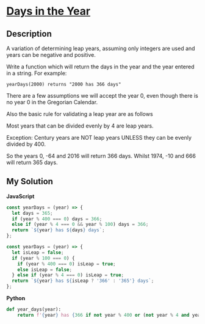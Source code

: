 # [Days in the Year](https://www.codewars.com/kata/56d6c333c9ae3fc32800070f)

## Description

A variation of determining leap years, assuming only integers are used and years can be negative and positive.

Write a function which will return the days in the year and the year entered in a string. For example:

    yearDays(2000) returns "2000 has 366 days"

There are a few assumptions we will accept the year 0, even though there is no year 0 in the Gregorian Calendar.

Also the basic rule for validating a leap year are as follows

Most years that can be divided evenly by 4 are leap years.

Exception: Century years are NOT leap years UNLESS they can be evenly divided by 400.

So the years 0, -64 and 2016 will return 366 days. Whilst 1974, -10 and 666 will return 365 days.

## My Solution

**JavaScript**

```js
const yearDays = (year) => {
  let days = 365;
  if (year % 400 === 0) days = 366;
  else if (year % 4 === 0 && year % 100) days = 366;
  return `${year} has ${days} days`;
};
```

```js
const yearDays = (year) => {
  let isLeap = false;
  if (year % 100 === 0) {
    if (year % 400 === 0) isLeap = true;
    else isLeap = false;
  } else if (year % 4 === 0) isLeap = true;
  return `${year} has ${isLeap ? '366' : '365'} days`;
};
```

**Python**

```py
def year_days(year):
    return f'{year} has {366 if not year % 400 or (not year % 4 and year % 100) else 365} days'
```
